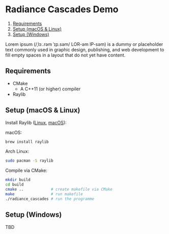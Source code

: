 # Radiance Cascades Demo

1. [Requirements](#requirements)
2. [Setup (macOS & Linux)](#setup-\(macOS-&-Linux\))
3. [Setup (Windows)](#setup-\(windows\))

Lorem ipsum (/ˌlɔː.rəm ˈɪp.səm/ LOR-əm IP-səm) is a dummy or placeholder text commonly used in graphic design, publishing, and web development to fill empty spaces in a layout that do not yet have content.

## Requirements

- CMake
    - A C++11 (or higher) compiler
- Raylib 

## Setup (macOS & Linux)

Install Raylib ([Linux](https://github.com/raysan5/raylib/wiki/Working-on-GNU-Linux), [macOS](https://github.com/raysan5/raylib/wiki/Working-on-macOS)):

macOS:
```bash
brew install raylib
```

Arch Linux:
```bash
sudo pacman -S raylib
```

Compile via CMake:

```bash
mkdir build
cd build
cmake ..            # create makefile via CMake
make                # run makefile
./radiance_cascades # run the programme
```

## Setup (Windows)

TBD

